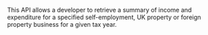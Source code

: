 This API allows a developer to retrieve a summary of income and expenditure for a specified self-employment, UK property or foreign property business for a given tax year.
